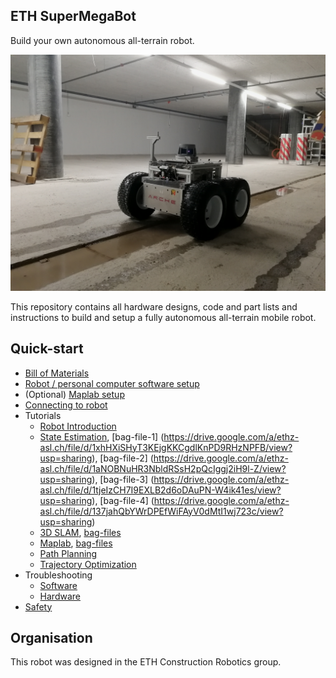 ## ETH SuperMegaBot

Build your own autonomous all-terrain robot.

![alt tag](doc/images/smb_construction.jpg)

This repository contains all hardware designs, code and part lists and
instructions to build and setup a fully autonomous all-terrain mobile robot.

## Quick-start

* [Bill of Materials](doc/bill_of_materials.md)
* [Robot / personal computer software setup](doc/software_setup.md)
* (Optional) [Maplab setup](doc/maplab_setup.md)
* [Connecting to robot](doc/robot_connection.md)
* Tutorials
    * [Robot Introduction](https://drive.google.com/a/ethz-asl.ch/file/d/1BidZydT57gR4WOJHGMlHoU6hVh9cw4ff/view?usp=sharing)
    * [State Estimation](https://drive.google.com/a/ethz-asl.ch/file/d/17-IkJS-MhA7gOS7I0PP3f6pCcIwZN5bn/view?usp=sharing), [bag-file-1]
    (https://drive.google.com/a/ethz-asl.ch/file/d/1xhHXiSHyT3KEjgKKCgdlKnPD9RHzNPFB/view?usp=sharing), [bag-file-2]
    (https://drive.google.com/a/ethz-asl.ch/file/d/1aNOBNuHR3NbldRSsH2pQcIggj2iH9l-Z/view?usp=sharing), [bag-file-3]
    (https://drive.google.com/a/ethz-asl.ch/file/d/1tjeIzCH7I9EXLB2d6oDAuPN-W4ik41es/view?usp=sharing), [bag-file-4]
    (https://drive.google.com/a/ethz-asl.ch/file/d/137jahQbYWrDPEfWiFAyV0dMtI1wj723c/view?usp=sharing)
    * [3D SLAM](https://drive.google.com/a/ethz-asl.ch/file/d/1oVYVrKWTZQ30-n4mozrIV0fhBB68o2Co/view?usp=sharing), [bag-files]()
    * [Maplab](https://drive.google.com/a/ethz-asl.ch/file/d/1FJ-7agO3bf_9IDv04Qr_bohEKvhlupXB/view?usp=sharing), [bag-files](https://drive.google.com/a/ethz-asl.ch/file/d/1KCGwE4Fm1SdnGaLCRtn5JSS_datZaO-J/view?usp=sharing)
    * [Path Planning](https://drive.google.com/a/ethz-asl.ch/file/d/1CZPfa-In185cvx8SM1mlH_kLO9DpvIIJ/view?usp=sharing)
    * [Trajectory Optimization](https://drive.google.com/a/ethz-asl.ch/file/d/10p4aQ8Ohj0wTo8YdMyVpxJkRIggFNjL5/view?usp=sharing)
* Troubleshooting
    * [Software](doc/troubleshooting_software.md)
    * [Hardware](doc/troubleshooting_hardware.md)
* [Safety](doc/safety.md)

## Organisation
This robot was designed in the ETH Construction Robotics group.
